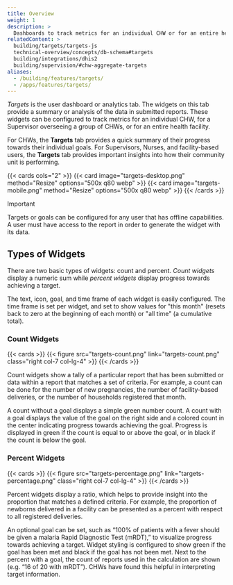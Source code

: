 ```yaml
---
title: Overview
weight: 1
description: >
  Dashboards to track metrics for an individual CHW or for an entire health facility
relatedContent: >
  building/targets/targets-js
  technical-overview/concepts/db-schema#targets
  building/integrations/dhis2
  building/supervision/#chw-aggregate-targets
aliases:
  - /building/features/targets/
  - /apps/features/targets/
---
```


_Targets_ is the user dashboard or analytics tab. The widgets on this tab provide a summary or analysis of the data in submitted reports. These widgets can be configured to track metrics for an individual CHW, for a Supervisor overseeing a group of CHWs, or for an entire health facility.

For CHWs, the **Targets** tab provides a quick summary of their progress towards their individual goals. For Supervisors, Nurses, and facility-based users, the **Targets** tab provides important insights into how their community unit is performing.

{{< cards cols="2" >}}
{{< card image="targets-desktop.png" method="Resize" options="500x q80 webp" >}}
{{< card image="targets-mobile.png" method="Resize" options="500x q80 webp" >}}
{{< /cards >}}

> [!IMPORTANT]
> Targets or goals can be configured for any user that has offline capabilities. A user must have access to the report in order to generate the widget with its data.

## Types of Widgets

There are two basic types of widgets: count and percent. _Count widgets_ display a numeric sum while _percent widgets_ display progress towards achieving a target.

The text, icon, goal, and time frame of each widget is easily configured. The time frame is set per widget, and set to show values for "this month" (resets back to zero at the beginning of each month) or "all time" (a cumulative total).

### Count Widgets

{{< cards >}}
{{< figure src="targets-count.png" link="targets-count.png" class="right col-7 col-lg-4" >}}
{{< /cards >}}

Count widgets show a tally of a particular report that has been submitted or data within a report that matches a set of criteria. For example, a count can be done for the number of new pregnancies, the number of facility-based deliveries, or the number of households registered that month.

A count without a goal displays a simple green number count. A count with a goal displays the value of the goal on the right side and a colored count in the center indicating progress towards achieving the goal. Progress is displayed in green if the count is equal to or above the goal, or in black if the count is below the goal.

### Percent Widgets

{{< cards >}}
{{< figure src="targets-percentage.png" link="targets-percentage.png" class="right col-7 col-lg-4" >}}
{{< /cards >}}

Percent widgets display a ratio, which helps to provide insight into the proportion that matches a defined criteria. For example, the proportion of newborns delivered in a facility can be presented as a percent with respect to all registered deliveries.

An optional goal can be set, such as “100% of patients with a fever should be given a malaria Rapid Diagnostic Test (mRDT),” to visualize progress towards achieving a target. Widget styling is configured to show green if the goal has been met and black if the goal has not been met. Next to the percent with a goal, the count of reports used in the calculation are shown (e.g. “16 of 20 with mRDT”). CHWs have found this helpful in interpreting target information.
